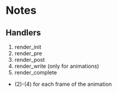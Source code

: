 # Notes

## Handlers

1) render_init
2) render_pre
3) render_post
4) render_write (only for animations)
5) render_complete

* (2)-(4) for each frame of the animation
